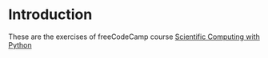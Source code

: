 # Introduction
These are the exercises of freeCodeCamp course [Scientific Computing with Python](https://www.freecodecamp.org/learn/scientific-computing-with-python/)